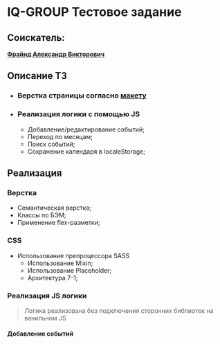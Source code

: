 # IQ-GROUP Тестовое задание

## Соискатель:
[**Фрайнд Александр Викторович**](https://tyumen.hh.ru/resume/4a052802ff0b73c3370039ed1f384633577865)

## Описание ТЗ
- ### Верстка страницы согласно [макету](https://www.figma.com/file/N8ahYKmWH4Hyj39MoIjuyx/Frontend-Calendar-test-task)
- ### Реализация логики с помощью JS
    * Добавление/редактирование событий;
    * Переход по месяцам;
    * Поиск событий;
    * Сохранение календаря в localeStorage;
## Реализация
### Верстка
* Семантическая верстка;
* Классы по БЭМ;
* Применение flex-разметки;
### CSS
* Использование препроцессора SASS
    - Использование Mixin;
    - Использование Placeholder;
    - Архитектура 7-1;
### Реализация JS логики
> Логика реализована без подключения сторонних библиотек на ванильном JS

#### Добавление событий

